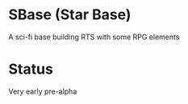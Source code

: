 ﻿# SBase (Star Base)
A sci-fi base building RTS with some RPG elements

# Status
Very early pre-alpha